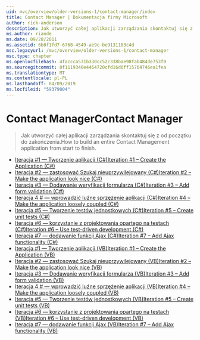 ```yaml
---
uid: mvc/overview/older-versions-1/contact-manager/index
title: Contact Manager | Dokumentacja firmy Microsoft
author: rick-anderson
description: Jak utworzyć całej aplikacji zarządzania skontaktuj się z od początku do zakończenia.
ms.author: riande
ms.date: 09/28/2011
ms.assetid: 6b0f1fd7-6768-4549-ae9c-be9131103c4d
msc.legacyurl: /mvc/overview/older-versions-1/contact-manager
msc.type: chapter
ms.openlocfilehash: 4faccca531b330cc52c338bae98fab484de753f9
ms.sourcegitcommit: 0f1119340e4464720cfd16d0ff15764746ea1fea
ms.translationtype: MT
ms.contentlocale: pl-PL
ms.lasthandoff: 04/09/2019
ms.locfileid: "59379004"
---
```

# <a name="contact-manager"></a><span data-ttu-id="45f90-103">Contact Manager</span><span class="sxs-lookup"><span data-stu-id="45f90-103">Contact Manager</span></span>

> <span data-ttu-id="45f90-104">Jak utworzyć całej aplikacji zarządzania skontaktuj się z od początku do zakończenia.</span><span class="sxs-lookup"><span data-stu-id="45f90-104">How to build an entire Contact Management application from start to finish.</span></span>


- [<span data-ttu-id="45f90-105">Iteracja #1 — Tworzenie aplikacji (C#)</span><span class="sxs-lookup"><span data-stu-id="45f90-105">Iteration #1 – Create the Application (C#)</span></span>](iteration-1-create-the-application-cs.md)
- [<span data-ttu-id="45f90-106">Iteracja #2 — zastosować Szukaj nieuprzywilejowany (C#)</span><span class="sxs-lookup"><span data-stu-id="45f90-106">Iteration #2 – Make the application look nice (C#)</span></span>](iteration-2-make-the-application-look-nice-cs.md)
- [<span data-ttu-id="45f90-107">Iteracja #3 — Dodawanie weryfikacji formularza (C#)</span><span class="sxs-lookup"><span data-stu-id="45f90-107">Iteration #3 – Add form validation (C#)</span></span>](iteration-3-add-form-validation-cs.md)
- [<span data-ttu-id="45f90-108">Iteracja 4 # — wprowadzić luźne sprzężenie aplikacji (C#)</span><span class="sxs-lookup"><span data-stu-id="45f90-108">Iteration #4 – Make the application loosely coupled (C#)</span></span>](iteration-4-make-the-application-loosely-coupled-cs.md)
- [<span data-ttu-id="45f90-109">Iteracja #5 — Tworzenie testów jednostkowych (C#)</span><span class="sxs-lookup"><span data-stu-id="45f90-109">Iteration #5 – Create unit tests (C#)</span></span>](iteration-5-create-unit-tests-cs.md)
- [<span data-ttu-id="45f90-110">Iteracja #6 — korzystanie z projektowania opartego na testach (C#)</span><span class="sxs-lookup"><span data-stu-id="45f90-110">Iteration #6 – Use test-driven development (C#)</span></span>](iteration-6-use-test-driven-development-cs.md)
- [<span data-ttu-id="45f90-111">Iteracja #7 — dodawanie funkcji Ajax (C#)</span><span class="sxs-lookup"><span data-stu-id="45f90-111">Iteration #7 – Add Ajax functionality (C#)</span></span>](iteration-7-add-ajax-functionality-cs.md)
- [<span data-ttu-id="45f90-112">Iteracja #1 — Tworzenie aplikacji (VB)</span><span class="sxs-lookup"><span data-stu-id="45f90-112">Iteration #1 – Create the Application (VB)</span></span>](iteration-1-create-the-application-vb.md)
- [<span data-ttu-id="45f90-113">Iteracja #2 — zastosować Szukaj nieuprzywilejowany (VB)</span><span class="sxs-lookup"><span data-stu-id="45f90-113">Iteration #2 – Make the application look nice (VB)</span></span>](iteration-2-make-the-application-look-nice-vb.md)
- [<span data-ttu-id="45f90-114">Iteracja #3 — Dodawanie weryfikacji formularza (VB)</span><span class="sxs-lookup"><span data-stu-id="45f90-114">Iteration #3 – Add form validation (VB)</span></span>](iteration-3-add-form-validation-vb.md)
- [<span data-ttu-id="45f90-115">Iteracja 4 # — wprowadzić luźne sprzężenie aplikacji (VB)</span><span class="sxs-lookup"><span data-stu-id="45f90-115">Iteration #4 – Make the application loosely coupled (VB)</span></span>](iteration-4-make-the-application-loosely-coupled-vb.md)
- [<span data-ttu-id="45f90-116">Iteracja #5 — Tworzenie testów jednostkowych (VB)</span><span class="sxs-lookup"><span data-stu-id="45f90-116">Iteration #5 – Create unit tests (VB)</span></span>](iteration-5-create-unit-tests-vb.md)
- [<span data-ttu-id="45f90-117">Iteracja #6 — korzystanie z projektowania opartego na testach (VB)</span><span class="sxs-lookup"><span data-stu-id="45f90-117">Iteration #6 – Use test-driven development (VB)</span></span>](iteration-6-use-test-driven-development-vb.md)
- [<span data-ttu-id="45f90-118">Iteracja #7 — dodawanie funkcji Ajax (VB)</span><span class="sxs-lookup"><span data-stu-id="45f90-118">Iteration #7 – Add Ajax functionality (VB)</span></span>](iteration-7-add-ajax-functionality-vb.md)
